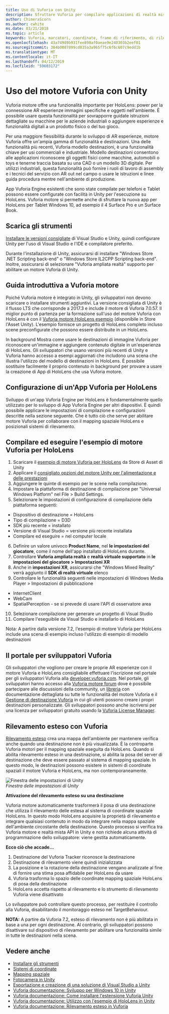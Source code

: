 ```yaml
---
title: Uso di Vuforia con Unity
description: Sfruttare Vuforia per compilare applicazioni di realtà mista di Windows in Unity.
author: ChimeraScorn
ms.author: cwhite
ms.date: 03/21/2018
ms.topic: article
keywords: Vuforia, marcatori, coordinate, frame di riferimento, di rilevamento
ms.openlocfilehash: 43a74989b931fee898af0aeae9e240303b2eef01
ms.sourcegitcommit: 384b0087899cd835a3a965f75c6f6c607c9edd1b
ms.translationtype: MT
ms.contentlocale: it-IT
ms.lasthandoff: 04/12/2019
ms.locfileid: "59603172"
---
```

# <a name="using-vuforia-engine-with-unity"></a>Uso del motore Vuforia con Unity

Vuforia motore offre una funzionalità importante per HoloLens: power per la connessione AR esperienze immagini specifiche e oggetti nell'ambiente. È possibile usare questa funzionalità per sovrapporre guidate istruzioni dettagliate su macchine per le aziende industriali o aggiungere esperienze e funzionalità digitali a un prodotto fisico o del tuo gioco. 

Per una maggiore flessibilità durante lo sviluppo di AR esperienze, motore Vuforia offre un'ampia gamma di funzionalità e destinazioni. Una delle funzionalità più recenti, Vuforia modello destinazioni, è una funzionalità chiave per usi commerciali e industriale. Modello destinazioni consentono alle applicazioni riconoscere gli oggetti fisici come macchine, automobili o toys e tenerne traccia basata su una CAD o un modello 3D digitale. Per utilizzi industriali, questa funzionalità può fornire i ruoli di lavoro di assembly e i tecnici del servizio con AR out nel campo o usare le istruzioni e linee guida procedura mentre nell'ambiente di produzione. 

App Vuforia Engine esistenti che sono state compilate per telefoni e Tablet possono essere configurate con facilità in Unity per l'esecuzione su HoloLens. Vuforia motore si permette anche di sfruttare la nuova app per HoloLens per Tablet Windows 10, ad esempio il 4 Surface Pro e un Surface Book.

## <a name="get-the-tools"></a>Scarica gli strumenti

[Installare le versioni consigliate](install-the-tools.md) di Visual Studio e Unity, quindi configurare Unity per l'uso di Visual Studio e l'IDE e compilatore preferito. 

Durante l'installazione di Unity, assicurarsi di installare "Windows Store .NET Scripting back-end" o "Windows Store IL2CPP Scripting back-end". Inoltre, assicurarsi di selezionare "Vuforia ampliata realtà" supporto per abilitare un motore Vuforia di Unity.


## <a name="getting-started-with-vuforia-engine"></a>Guida introduttiva a Vuforia motore

Poiché Vuforia motore è integrato in Unity, gli sviluppatori non devono scaricare o installare strumenti aggiuntivi. La versione consigliata di Unity è il flusso LTS che corrisponde a 2017.3 e include il motore di Vuforia 7.0.57. Il miglior punto di partenza per la formazione sull'uso del motore Vuforia con HoloLens è con il [Vuforia motore HoloLens esempio](https://assetstore.unity.com/packages/templates/packs/vuforia-hololens-sample-101553) (disponibile in Store l'Asset Unity). L'esempio fornisce un progetto di HoloLens completo incluso scene preconfigurate che possono essere distribuite in un HoloLens.

In background Mostra come usare le destinazioni di immagine Vuforia per riconoscere un'immagine e aggiungere contenuto digitale in un'esperienza di HoloLens. Gli sviluppatori che usano versioni più recenti di Unity e Vuforia hanno accesso a esempi aggiornati che includono una scena che illustra l'utilizzo del modello di destinazioni in HoloLens. È possibile sostituire facilmente il proprio contenuto in background per provare a usare la creazione di App di HoloLens che usa Vuforia motore.


## <a name="configuring-a-vuforia-app-for-hololens"></a>Configurazione di un'App Vuforia per HoloLens

Sviluppo di un'app Vuforia Engine per HoloLens è fondamentalmente quello utilizzato per lo sviluppo di App Vuforia Engine per altri dispositivi. È quindi possibile applicare le impostazioni di compilazione e configurazioni descritte nella sezione seguente. Che è tutto ciò che serve per abilitare motore Vuforia per collaborare con il mapping spaziale HoloLens e posizionali sistemi di rilevamento.

## <a name="build-and-run-the-vuforia-engine-sample-for-hololens"></a>Compilare ed eseguire l'esempio di motore Vuforia per HoloLens
1.  Scaricare il [esempio di motore Vuforia per HoloLens](https://assetstore.unity.com/packages/templates/packs/vuforia-hololens-sample-101553) da Store di Asset di Unity
2.  Applicare il [consigliato opzioni del motore Unity per l'alimentazione e delle prestazioni](performance-recommendations-for-unity.md)
3.  Aggiungere le quinte di esempio per le scene nella compilazione.
4.  Impostare la piattaforma di destinazione di compilazione per "Universal Windows Platform" nel File > Build Settings.
5.  Selezionare le impostazioni di configurazione di compilazione della piattaforma seguenti: 
   * Dispositivo di destinazione = HoloLens
   * Tipo di compilazione = D3D
   * SDK più recente = installato
   * Versione di Visual Studio = versione più recente installata
   * Compilare ed eseguire = nel computer locale
6.  Definire un valore univoco **Product Name**, nel **le impostazioni del giocatore**, come il nome dell'app installato di HoloLens durante.
7.  Controllare **Vuforia ampliata realtà** e **realtà virtuale supportato** in **le impostazioni del giocatore > Impostazioni XR**
8.  Anche in **impostazioni XR**, assicurarsi che "Windows Mixed Reality" verrà aggiunto il **SDK di realtà virtuale** elenco
9.  Controllare le funzionalità seguenti nelle impostazioni di Windows Media Player > Impostazioni di pubblicazione 
   * InternetClient
   * WebCam
   * SpatialPerception - se si prevede di usare l'API di osservatore area
10. Selezionare compilazione per generare un progetto di Visual Studio
11. Compilare l'eseguibile da Visual Studio e installarlo di HoloLens

Nota: A partire dalla versione 7.2, l'esempio di motore Vuforia per HoloLens include una scena di esempio incluso l'utilizzo di esempio di modello destinazioni

## <a name="the-vuforia-developer-portal"></a>Il portale per sviluppatori Vuforia

Gli sviluppatori che vogliono per creare le proprie AR esperienze con il motore Vuforia e HoloLens consigliabile effettuare l'iscrizione nel portale per gli sviluppatori Vuforia alla [developer.vuforia.com](https://developer.vuforia.com/). Nel portale, gli sviluppatori hanno accesso alla [Vuforia motore forum](https://developer.vuforia.com/forum) dove è possibile partecipare alle discussioni della community, un [libreria](https://library.vuforia.com/) con documentazione dettagliata su tutte le funzionalità del motore Vuforia e il [ Gestione di destinazione Vuforia](https://developer.vuforia.com/target-manager) in cui gli utenti possono creare i propri destinazioni personalizzate. Gli sviluppatori possono anche iscriversi per una licenza per sviluppatori gratuito usando la [Vuforia License Manager](https://developer.vuforia.com/license-manager).

## <a name="extended-tracking-with-vuforia"></a>Rilevamento esteso con Vuforia

[Rilevamento esteso](https://library.vuforia.com/articles/Training/Extended-Tracking) crea una mappa dell'ambiente per mantenere verifica anche quando una destinazione non è più visualizzata. È la controparte Vuforia motori per il mapping spaziale eseguita da HoloLens. Quando si abilita rilevamento esteso in una destinazione, si abilita la posa del server di destinazione che deve essere passato al sistema di mapping spaziale. In questo modo, le destinazioni possono esistere in sistemi di coordinate spaziali il motore Vuforia e HoloLens, ma non contemporaneamente.

![Finestra delle impostazioni di Unity](images/vuforia-extendedtracking.png)<br>
*Finestra delle impostazioni di Unity*

**Attivazione del rilevamento esteso su una destinazione**

Vuforia motore automaticamente trasformerà il posa di una destinazione che utilizza il rilevamento delle estesa al sistema di coordinate spaziale HoloLens. In questo modo HoloLens acquisire la proprietà di rilevamento e integrare qualsiasi contenuto in modo da integrare nella mappa spaziale dell'ambiente circostante della destinazione. Questo processo si verifica tra Vuforia motore e realtà mista API in Unity e non richiede alcuna attività di programmazione dello sviluppatore: viene gestita automaticamente.

**Ecco ciò che accade...**
1. Destinazione del Vuforia Tracker riconosce la destinazione
2. Destinazione di rilevamento viene quindi inizializzata
3. La posizione e la rotazione della destinazione vengano analizzate al fine di fornire una stima posa affidabile per HoloLens da usare
4. Vuforia trasforma lo spazio delle coordinate mapping spaziale HoloLens di posa della destinazione
5. HoloLens accetta rispetto al rilevamento e lo strumento di rilevamento Vuforia viene disattivato

Lo sviluppatore può controllare questo processo, per restituire il controllo alla Vuforia, disabilitando il monitoraggio esteso nel TargetBehaviour.

**NOTA:** A partire da Vuforia 7.2, esteso di rilevamento non è più abilitata in base a una per ogni destinazione. Al contrario, gli sviluppatori possono disattivare sul dispositivo di rilevamento per abilitare una funzionalità simile in tutte le destinazioni nella scena.


## <a name="see-also"></a>Vedere anche
* [Installare gli strumenti](install-the-tools.md)
* [Sistemi di coordinate](coordinate-systems.md)
* [Mapping spaziale](spatial-mapping.md)
* [Fotocamera in Unity](camera-in-unity.md)
* [Esportazione e creazione di una soluzione di Visual Studio a Unity](exporting-and-building-a-unity-visual-studio-solution.md)
* [Vuforia documentazione: Sviluppo per Windows 10 in Unity](https://library.vuforia.com/articles/Solution/Developing-for-Windows-10-in-Unity)
* [Vuforia documentazione: Come installare l'estensione Vuforia Unity](https://library.vuforia.com/articles/Solution/Installing-the-Unity-Extension)
* [Vuforia documentazione: Utilizzo con l'esempio di HoloLens in Unity](https://library.vuforia.com/articles/Solution/Working-with-the-HoloLens-sample-in-Unity)
* [Vuforia documentazione: Rilevamento esteso in Vuforia](https://library.vuforia.com/articles/Training/Extended-Tracking)
